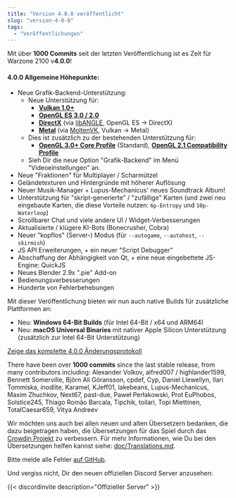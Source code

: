 ```yaml
---
title: "Version 4.0.0 veröffentlicht"
slug: "version-4-0-0"
tags:
  - "Veröffentlichungen"
---
```


Mit über **1000 Commits** seit der letzten Veröffentlichung ist es Zeit für Warzone 2100 v**4.0.0**!

#### 4.0.0 Allgemeine Höhepunkte:

- Neue Grafik-Backend-Unterstützung:
    - Neue Unterstützung für:
        - **[Vulkan 1.0+](https://en.wikipedia.org/wiki/Vulkan_%28API%29)**
        - **[OpenGL ES 3.0 / 2.0](https://en.wikipedia.org/wiki/OpenGL_ES)**
        - **[DirectX](https://en.wikipedia.org/wiki/DirectX)** (via [libANGLE](https://en.wikipedia.org/wiki/ANGLE_%28software%29), OpenGL ES -> DirectX)
        - **[Metal](https://en.wikipedia.org/wiki/Metal_%28API%29)** (via [MoltenVK](https://github.com/KhronosGroup/MoltenVK), Vulkan -> Metal)
    - Dies ist zusätzlich zu der bestehenden Unterstützung für:
        - **[OpenGL 3.0+ Core Profile](https://en.wikipedia.org/wiki/OpenGL#OpenGL_3.0)** (Standard), **[OpenGL 2.1 Compatibility Profile](https://en.wikipedia.org/wiki/OpenGL#Version_history)**
    - Sieh Dir die neue Option "Grafik-Backend" im Menü "Videoeinstellungen" an.
- Neue "Fraktionen" für Multiplayer / Scharmützel
- Geländetexturen und Hintergründe mit höherer Auflösung
- Neuer Musik-Manager + Lupus-Mechanicus' neues Soundtrack Album!
- Unterstützung für "skript-generierte" / "zufällige" Karten (und zwei neu eingebaute Karten, die diese Vorteile nutzen: `6p-Entropy` und `10p-Waterloop`)
- Scrollbarer Chat und viele andere UI / Widget-Verbesserungen
- Aktualisierte / klügere KI-Bots (Bonecrusher, Cobra)
- Neuer "kopflos" (Server-) Modus (für `--autogame`, `--autohost`, `--skirmish`)
- JS API Erweiterungen, + ein neuer "Script Debugger"
- Abschaffung der Abhängigkeit von Qt, + eine neue eingebettete JS-Engine: QuickJS
- Neues Blender 2.9x ".pie" Add-on
- Bedienungsverbesserungen
- Hunderte von Fehlerbehebungen

Mit dieser Veröffentlichung bieten wir nun auch native Builds für zusätzliche Plattformen an:
- Neu: **Windows 64-Bit Builds** (für Intel 64-Bit / x64 und ARM64)
- Neu: **macOS Universal Binaries** mit nativer Apple Silicon Unterstützung (zusätzlich zur Intel 64-Bit Unterstützung)

[Zeige das komplette 4.0.0 Änderungsprotokoll](https://github.com/Warzone2100/warzone2100/raw/4.0.0/ChangeLog)

There have been over **1000 commits** since the last stable release, from many contributors including: Alexander Volkov, alfred007 / highlander1599, Bennett Somerville, Björn Ali Göransson, cpdef, Cyp, Daniel Llewellyn, Ilari Tommiska, inodlite, Karamel, KJeff01, lakebeans, Lupus-Mechanicus, Maxim Zhuchkov, Next67, past-due, Paweł Perłakowski, Prot EuPhobos, Solstice245, Thiago Romão Barcala, Tipchik, toilari, Topi Miettinen, TotalCaesar659, Vitya Andreev

Wir möchten uns auch bei allen neuen und alten Übersetzern bedanken, die dazu beigetragen haben, die Übersetzungen für das Spiel durch das [Crowdin Projekt](https://crowdin.com/project/warzone2100) zu verbessern. Für mehr Informationen, wie Du bei den Übersetzungen helfen kannst siehe: [doc/Translations.md](https://github.com/Warzone2100/warzone2100/blob/master/doc/Translations.md#how-do-i-help-translate).

Bitte melde alle Fehler [auf GitHub](https://github.com/Warzone2100/warzone2100/issues).

Und vergiss nicht, Dir den neuen offiziellen Discord Server anzusehen:

{{< discordinvite description="Offizieller Server" >}}
